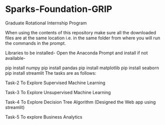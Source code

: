 # Sparks-Foundation-GRIP
Graduate Rotational Internship Program

When using the contents of this repository make sure all the downloaded files are at the same location i.e. in the same folder from where you will run the commands in the prompt.

Libraries to be installed- Open the Anaconda Prompt and install if not available-

pip install numpy
pip install pandas
pip install matplotlib
pip install seaborn
pip install streamlit
The tasks are as follows:

Task-2 To Explore Supervised Machine Learning

Task-3 To Explore Unsupervised Machine Learning

Task-4 To Explore Decision Tree Algorithm 
(Designed the Web app using streamlit)

Task-5 To explore Business Analytics
